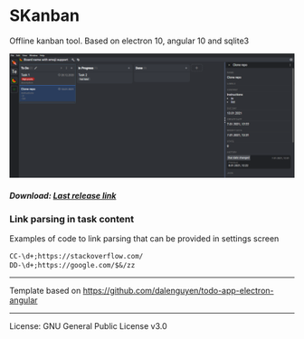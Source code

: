 # SKanban

Offline kanban tool. Based on electron 10, angular 10 and sqlite3

![](support/shot-01.PNG)


##### Download: [Last release link](https://github.com/Sheryv/SKanban/releases/latest)

### Link parsing in task content
Examples of code to link parsing that can be provided in settings screen
```regexp
CC-\d+;https://stackoverflow.com/
DD-\d+;https://google.com/$&/zz
```

-----
Template based on https://github.com/dalenguyen/todo-app-electron-angular


-----
License: GNU General Public License v3.0
